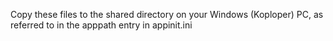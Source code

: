 Copy these files to the shared directory on your Windows (Koploper) PC, as referred to in the apppath entry in appinit.ini
